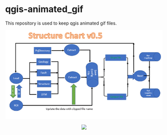 # qgis-animated_gif
This repository is used to keep qgis animated gif files.
<p align="center">
<img src="plugin_structure_chart_v05.gif">
</p>


<p align="center">

<img src="plugin_launch_v05.gif">
</p>
